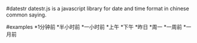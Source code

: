 #datestr
datestr.js is a javascript library for date and time format in chinese common saying.

#examples
*1分钟前
*半小时前
*一小时前
*上午
*下午
*昨日
*周一
*一周前
*一月前